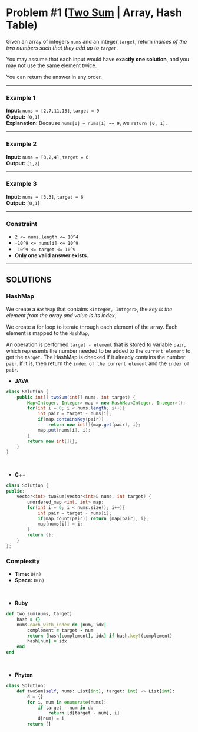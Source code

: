 # Problem #1 ([Two Sum](https://leetcode.com/problems/two-sum) | Array, Hash Table)

Given an array of integers `nums` and an integer `target`, return _indices of the two numbers such that they add up to `target`_.

You may assume that each input would have **exactly one solution**, and you may not use the same element twice.

You can return the answer in any order.

***

### **Example 1**
**Input:** `nums = [2,7,11,15]`, `target = 9` <br/>
**Output:** `[0,1]` <br/>
**Explanation:** Because `nums[0] + nums[1] == 9`, we `return [0, 1]`.

***

### **Example 2**
**Input:** `nums = [3,2,4]`, `target = 6` <br/>
**Output:** `[1,2]`

***

### **Example 3**
**Input:** `nums = [3,3]`, `target = 6` <br/>
**Output:** `[0,1]`

***

### **Constraint**
- `2 <= nums.length <= 10^4`
- `-10^9 <= nums[i] <= 10^9`
- `-10^9 <= target <= 10^9`
- **Only one valid answer exists.**

***

## SOLUTIONS

### **HashMap**

We create a `HashMap` that contains `<Integer, Integer>`, the _key is the element from the array and value is its index_,

We create a for loop to iterate through each element of the array. Each element is mapped to the `HashMap`,

An operation is perforned `target - element` that is stored to variable `pair`, which represents the number needed to be added to the `current element` to get the `target`. The HashMap is checked if it already contains the number `pair`. If it is, then return the `index of the current element` and the `index of pair`.

- **JAVA**
```java
class Solution {
    public int[] twoSum(int[] nums, int target) {
        Map<Integer, Integer> map = new HashMap<Integer, Integer>();
        for(int i = 0; i < nums.length; i++){
            int pair = target - nums[i];
            if(map.containsKey(pair))
                return new int[]{map.get(pair), i};
            map.put(nums[i], i);
        }
        return new int[]{};
    }
}
```
<br/>

- **C**++
```cpp
class Solution {
public:
    vector<int> twoSum(vector<int>& nums, int target) {
        unordered_map <int, int> map;
        for(int i = 0; i < nums.size(); i++){
            int pair = target - nums[i];
            if(map.count(pair)) return {map[pair], i};
            map[nums[i]] = i;
        }
        return {};
    }
};
```

### **Complexity**
- **Time:** `O(n)`
- **Space:** `O(n)`

<br/>

- **Ruby**
```rb
def two_sum(nums, target)
    hash = {}
    nums.each_with_index do |num, idx|
        complement = target - num
        return [hash[complement], idx] if hash.key?(complement)
        hash[num] = idx
    end
end
```

<br/>

- **Phyton**
```py
class Solution:
    def twoSum(self, nums: List[int], target: int) -> List[int]:
        d = {}
        for i, num in enumerate(nums):
            if target - num in d:
                return [d[target - num], i]
            d[num] = i
        return []

```

